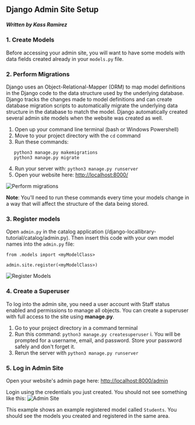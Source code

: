 ## Django Admin Site Setup
##### Written by Kass Ramirez

### 1. Create Models
Before accessing your admin site, you will want to have some models with data fields created already in your `models.py` file.

### 2. Perform Migrations
Django uses an Object-Relational-Mapper (ORM) to map model definitions in the Django code to the data structure used by the underlying database. Django tracks the changes made to model definitions and can create database migration scripts to automatically migrate the underlying data structure in the database to match the model. Django automatically created several admin site models when the website was created as well.

1. Open up your command line terminal (bash or Windows Powershell)
1. Move to your project directory with the `cd` command
1. Run these commands:
```
   python3 manage.py makemigrations
   python3 manage.py migrate
```
4. Run your server with: `python3 manage.py runserver`
5. Open your website here: [http://localhost:8000/](http://localhost:8000/)

![Perform migrations](https://github.com/C0atRack/GE02-Collab/blob/main/images/GE03Doc%20-%20Admin%20Setup/Migrations.png?raw=true)

**Note**: You'll need to run these commands every time your models change in a way that will affect the structure of the data being stored.

### 3. Register models
Open `admin.py` in the catalog application (/django-locallibrary-tutorial/catalog/admin.py). Then insert this code with your own model names into the `admin.py` file:
```
from .models import <myModelClass>

admin.site.register(<myModelClass>)
```
![Register Models](https://github.com/C0atRack/GE02-Collab/blob/main/images/GE03Doc%20-%20Admin%20Setup/RegisterModels.png?raw=true)

### 4. Create a Superuser
To log into the admin site, you need a user account with Staff status enabled and permissions to manage all objects. You can create a superuser with full access to the site using **manage.py**.

1. Go to your project directory in a command terminal
2. Run this command: `python3 manage.py createsuperuser`
   i. You will be prompted for a username, email, and password. Store your password safely and don't forget it.
4. Rerun the server with `python3 manage.py runserver`

### 5. Log in Admin Site
Open your website's admin page here: [http://localhost:8000/admin](http://localhost:8000/admin)

Login using the credentials you just created. You should not see something like this:
![Admin Site](https://github.com/C0atRack/GE02-Collab/blob/main/images/GE03Doc%20-%20Admin%20Setup/AdminSite1.png?raw=true)

This example shows an example registered model called `Students`. You should see the models you created and registered in the same area.

